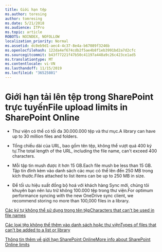 ```yaml
---
title: Giới hạn tệp
ms.author: toresing
author: tomresing
ms.date: 5/21/2018
ms.audience: ITPro
ms.topic: article
ROBOTS: NOINDEX, NOFOLLOW
localization_priority: Normal
ms.assetid: dc0eb9d1-aec4-4c37-8e4a-b67089f3246b
ms.openlocfilehash: 122da4ef674cdb2f5ae4b8f1eb3991bd2a7d2cfc
ms.sourcegitcommit: b43f77221f47b50c41197a448a9c26c423ce1ad5
ms.translationtype: MT
ms.contentlocale: vi-VN
ms.lasthandoff: 11/15/2019
ms.locfileid: "36525801"
---
```

# <a name="file-upload-limits-in-sharepoint-online"></a><span data-ttu-id="80057-102">Giới hạn tải lên tệp trong SharePoint trực tuyến</span><span class="sxs-lookup"><span data-stu-id="80057-102">File upload limits in SharePoint Online</span></span>

- <span data-ttu-id="80057-103">Thư viện có thể có tối đa 30.000.000 tệp và thư mục.</span><span class="sxs-lookup"><span data-stu-id="80057-103">A library can have up to 30 million files and folders.</span></span>
    
- <span data-ttu-id="80057-104">Tổng chiều dài của URL, bao gồm tên tệp, không thể vượt quá 400 ký tự.</span><span class="sxs-lookup"><span data-stu-id="80057-104">The total length of the URL, including the file name, can't exceed 400 characters.</span></span>
    
- <span data-ttu-id="80057-105">Mỗi tập tin mush được ít hơn 15 GB.</span><span class="sxs-lookup"><span data-stu-id="80057-105">Each file mush be less than 15 GB.</span></span> <span data-ttu-id="80057-106">Tập tin đính kèm vào danh sách các mục có thể lên đến 250 MB trong kích thước.</span><span class="sxs-lookup"><span data-stu-id="80057-106">Files attached to list items can be up to 250 MB in size.</span></span>
    
- <span data-ttu-id="80057-107">Để tối ưu hiệu suất đồng bộ hoá với khách hàng Sync mới, chúng tôi khuyên bạn nên lưu trữ không 100.000 tệp trong thư viện.</span><span class="sxs-lookup"><span data-stu-id="80057-107">For optimum performance syncing with the new OneDrive sync client, we recommend storing no more than 100,000 files in a library.</span></span> 
    
[<span data-ttu-id="80057-108">Các ký tự không thể sử dụng trong tên tệp</span><span class="sxs-lookup"><span data-stu-id="80057-108">Characters that can't be used in file names</span></span>](https://go.microsoft.com/fwlink/?linkid=866430)
  
[<span data-ttu-id="80057-109">Các loại tệp không thể thêm vào danh sách hoặc thư viện</span><span class="sxs-lookup"><span data-stu-id="80057-109">Types of files that can't be added to a list or library</span></span>](https://go.microsoft.com/fwlink/?linkid=273757)
  
[<span data-ttu-id="80057-110">Thông tin thêm về giới hạn SharePoint Online</span><span class="sxs-lookup"><span data-stu-id="80057-110">More info about SharePoint Online limits</span></span>](https://go.microsoft.com/fwlink/?linkid=271273)
  

